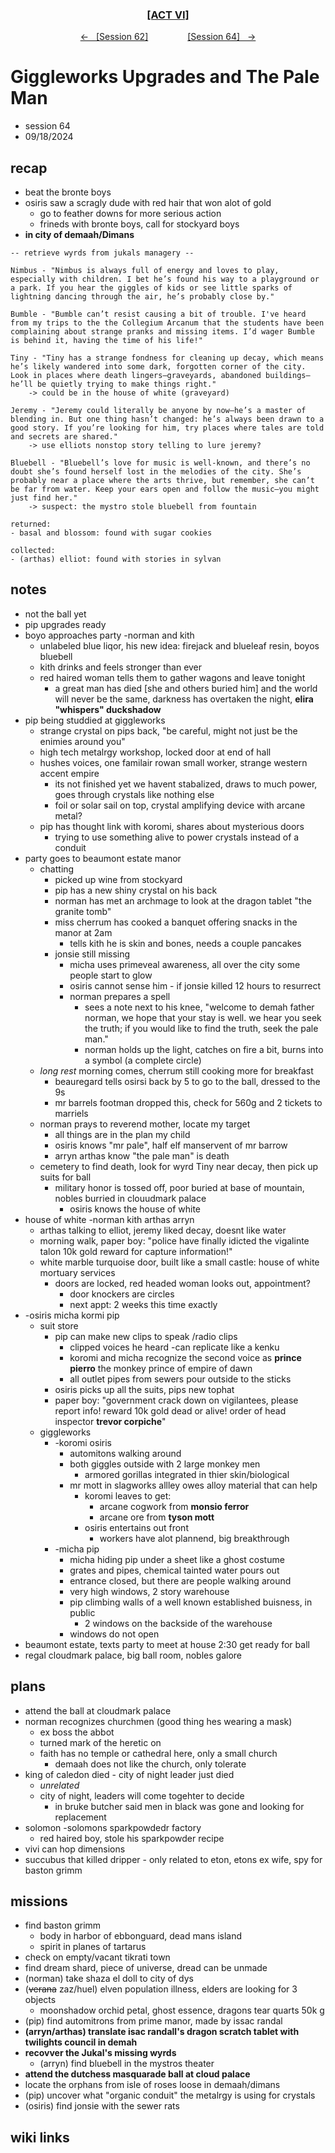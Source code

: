 
<div align="center">
  <h3 align="center"><a href="https://github.com/h-griffin/dnd-notes/blob/main/grimmhaus/act-VI" >[ACT VI]</a></h3>
  <p align="center">
    <a href="https://github.com/h-griffin/dnd-notes/blob/main/grimmhaus/act-VI/24-09-11.md" >&larr; &nbsp; [Session 62]</a>
    &nbsp;&nbsp;&nbsp;&nbsp;&nbsp;&nbsp;&nbsp;&nbsp;&nbsp;&nbsp;&nbsp;&nbsp;&nbsp;&nbsp;
    <a href="https://github.com/h-griffin/dnd-notes/blob/main/grimmhaus/act-VI/24-09-18.md" >[Session 64] &nbsp; &rarr;</a>
  </p>
</div>

# Giggleworks Upgrades and The Pale Man
- session 64
- 09/18/2024

## recap
- beat the bronte boys
- osiris saw a scragly dude with red hair that won alot of gold
    - go to feather downs for more serious action
    - frineds with bronte boys, call for stockyard boys
- **in city of demaah/Dimans**

```text
-- retrieve wyrds from jukals managery --

Nimbus - "Nimbus is always full of energy and loves to play, especially with children. I bet he’s found his way to a playground or a park. If you hear the giggles of kids or see little sparks of lightning dancing through the air, he’s probably close by." 

Bumble - "Bumble can’t resist causing a bit of trouble. I've heard from my trips to the the Collegium Arcanum that the students have been complaining about strange pranks and missing items. I’d wager Bumble is behind it, having the time of his life!"

Tiny - "Tiny has a strange fondness for cleaning up decay, which means he’s likely wandered into some dark, forgotten corner of the city. Look in places where death lingers—graveyards, abandoned buildings—he’ll be quietly trying to make things right."
    -> could be in the house of white (graveyard)

Jeremy - "Jeremy could literally be anyone by now—he’s a master of blending in. But one thing hasn’t changed: he’s always been drawn to a good story. If you’re looking for him, try places where tales are told and secrets are shared."
    -> use elliots nonstop story telling to lure jeremy?

Bluebell - "Bluebell’s love for music is well-known, and there’s no doubt she’s found herself lost in the melodies of the city. She’s probably near a place where the arts thrive, but remember, she can’t be far from water. Keep your ears open and follow the music—you might just find her."
    -> suspect: the mystro stole bluebell from fountain

returned:
- basal and blossom: found with sugar cookies

collected: 
- (arthas) elliot: found with stories in sylvan  

```

## notes
- not the ball yet
- pip upgrades ready
- boyo approaches party -norman and kith
    - unlabeled blue liqor, his new idea: firejack and blueleaf resin, boyos bluebell
    - kith drinks and feels stronger than ever
    - red haired woman tells them to gather wagons and leave tonight
        - a great man has died [she and others buried him] and the world will never be the same, darkness has overtaken the night, **elira "whispers" duckshadow**
- pip being studdied at giggleworks
    - strange crystal on pips back, "be careful, might not just be the enimies around you"
    - high tech metalrgy workshop, locked door at end of hall
    - hushes voices, one familair rowan small worker, strange western accent empire
        - its not finished yet we havent stabalized, draws to much power, goes through crystals like nothing else
        - foil or solar sail on top, crystal amplifying device with arcane metal?
    - pip has thought link with koromi, shares about mysterious doors
        - trying to use something alive to power crystals instead of a conduit
- party goes to beaumont estate manor
    - chatting
        - picked up wine from stockyard
        - pip has a new shiny crystal on his back
        - norman has met an archmage to look at the dragon tablet "the granite tomb"
        - miss cherrum has cooked a banquet offering snacks in the manor at 2am
            - tells kith he is skin and bones, needs a couple pancakes
        - jonsie still missing
            - micha uses primeveal awareness, all over the city some people start to glow
            - osiris cannot sense him - if jonsie killed 12 hours to resurrect
            - norman prepares a spell
                - sees a note next to his knee, "welcome to demah father norman, we hope that your stay is well. we hear you seek the truth; if you would like to find the truth, seek the pale man."
                - norman holds up the light, catches on fire a bit, burns into a symbol (a complete circle)
    - *long rest* morning comes, cherrum still cooking more for breakfast
        - beauregard tells osirsi back by 5 to go to the ball, dressed to the 9s
        - mr barrels footman dropped this, check for 560g and 2 tickets to marriels
    - norman prays to reverend mother, locate my target
        - all things are in the plan my child
        - osiris knows "mr pale", half elf manservent of mr barrow
        - arryn arthas know "the pale man" is death
    - cemetery to find death, look for wyrd Tiny near decay, then pick up suits for ball
        - military honor is tossed off, poor buried at base of mountain, nobles burried in clouudmark palace
            - osiris knows the house of white
- house of white -norman kith arthas arryn
    - arthas talking to elliot, jeremy liked decay, doesnt like water
    - morning walk, paper boy: "police have finally idicted the vigalinte talon 10k gold reward for capture information!"
    - white marble turquoise door, built like a small castle: house of white mortuary services
        - doors are locked, red headed woman looks out, appointment?
            - door knockers are circles
            - next appt: 2 weeks this time exactly
- -osiris micha kormi pip
    - suit store
        - pip can make new clips to speak /radio clips
            - clipped voices he heard -can replicate like a kenku
            - koromi and micha recognize the second voice as **prince pierro** the monkey prince of empire of dawn
            - all outlet pipes from sewers pour outside to the sticks
        - osiris picks up all the suits, pips new tophat
        - paper boy: "government crack down on vigilantees, please report info! reward 10k gold dead or alive! order of head inspector **trevor corpiche**"
    - giggleworks
        - -koromi osiris
            - automitons walking around
            - both giggles outside with 2 large monkey men
                - armored gorillas integrated in thier skin/biological
            - mr mott in slagworks allley owes alloy material that can help
                - koromi leaves to get:
                    - arcane cogwork from **monsio ferror**
                    - arcane ore from **tyson mott**
                - osiris entertains out front
                    - workers have alot plannend, big breakthrough
        - -micha pip
            - micha hiding pip under a sheet like a ghost costume
            - grates and pipes, chemical tainted water pours out
            - entrance closed, but there are people walking around
            - very high windows, 2 story warehouse
            - pip climbing walls of a well known established buisness, in public
                - 2 windows on the backside of the warehouse
            - windows do not open
- beaumont estate, texts party to meet at house 2:30 get ready for ball
- regal cloudmark palace, big ball room, nobles galore

## plans
- attend the ball at cloudmark palace
- norman recognizes churchmen (good thing hes wearing a mask)
    - ex boss the abbot
    - turned mark of the heretic on
    - faith has no temple or cathedral here, only a small church
        - demaah does not like the church, only tolerate
- king of caledon died - city of night leader just died
    - *unrelated*
    - city of night, leaders will come togehter to decide
        - in bruke butcher said men in black was gone and looking for replacement
- solomon -solomons sparkpowdedr factory
    - red haired boy, stole his sparkpowder recipe
- vivi can hop dimensions
- succubus that killed dripper - only related to eton, etons ex wife, spy for baston grimm

## missions
- find baston grimm
    - body in harbor of ebbonguard, dead mans island
    - spirit in planes of tartarus
- check on empty/vacant tikrati town
- find dream shard, piece of universe, dread can be unmade
- (norman) take shaza el doll to city of dys
- (~~verana~~ zaz/huel) elven population illness, elders are looking for 3 objects
    - moonshadow orchid petal, ghost essence, dragons tear quarts 50k g
- (pip) find automitrons from prime manor, made by issac randal
- **(arryn/arthas) translate isac randall's dragon scratch tablet with twilights council in demah**
- **recovver the Jukal's missing wyrds**
    - (arryn) find bluebell in the mystros theater
- **attend the dutchess masquarade ball at cloud palace**
- locate the orphans from isle of roses loose in demaah/dimans
- (pip) uncover what "organic conduit" the metalrgy is using for crystals
- (osiris) find jonsie with the sewer rats

## wiki links
